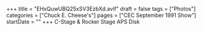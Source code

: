 +++
title = "EHxQuwUBQ25xSV3EzbXd.avif"
draft = false
tags = ["Photos"]
categories = ["Chuck E. Cheese's"]
pages = ["CEC September 1991 Show"]
startDate = ""
+++
C-Stage & Rocker Stage APS Disk
